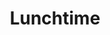 ---
title: Lunchtime
category: blog
lat: 18.64949
lng: 98.66422
image: https://s3-us-west-2.amazonaws.com/travels2013/2014-01-10 20:56:50 PST.jpg
observation: 20140110205650PST
---